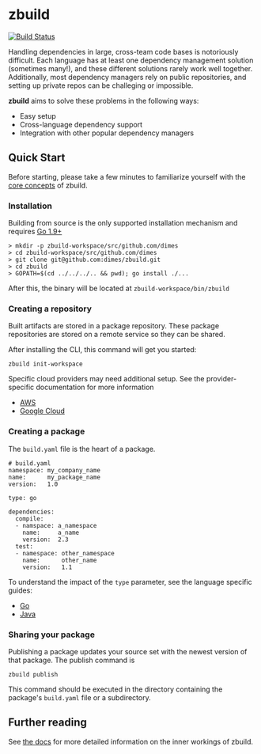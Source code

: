 # zbuild

[![Build Status](https://travis-ci.org/dimes/zbuild.svg?branch=master)](https://travis-ci.org/dimes/zbuild)

Handling dependencies in large, cross-team code bases is notoriously difficult. Each language has at least one dependency management solution (sometimes many!), and these different solutions rarely work well together. Additionally, most dependency managers rely on public repositories, and setting up private repos can be challeging or impossible.
 
**zbuild** aims to solve these problems in the following ways:

* Easy setup
* Cross-language dependency support
* Integration with other popular dependency managers

## Quick Start

Before starting, please take a few minutes to familiarize yourself with the [core concepts](docs/concepts.md) of zbuild.

### Installation

Building from source is the only supported installation mechanism and requires [Go 1.9+](https://golang.org/dl/)

    > mkdir -p zbuild-workspace/src/github.com/dimes
    > cd zbuild-workspace/src/github.com/dimes
    > git clone git@github.com:dimes/zbuild.git
    > cd zbuild
    > GOPATH=$(cd ../../../.. && pwd); go install ./...

After this, the binary will be located at `zbuild-workspace/bin/zbuild`

### Creating a repository

Built artifacts are stored in a package repository. These package repositories are stored on a remote service so they can be shared.

After installing the CLI, this command will get you started:

    zbuild init-workspace

Specific cloud providers may need additional setup. See the provider-specific documentation for more information

* [AWS](docs/providers/aws.md)
* [Google Cloud](docs/providers/gcloud.md)

### Creating a package

The `build.yaml` file is the heart of a package.

    # build.yaml
    namespace: my_company_name
    name:      my_package_name
    version:   1.0

    type: go

    dependencies:
      compile:
      - namspace: a_namespace
        name:     a_name
        version:  2.3
      test:
      - namespace: other_namespace
        name:      other_name
        version:   1.1

To understand the impact of the `type` parameter, see the language specific guides:

* [Go](docs/langs/go.md)
* [Java](docs/langs/java.md)

### Sharing your package

Publishing a package updates your source set with the newest version of that package. The publish command is 

    zbuild publish

This command should be executed in the directory containing the package's `build.yaml` file or a subdirectory.

## Further reading

See [the docs](docs/index.md) for more detailed information on the inner workings of zbuild.

